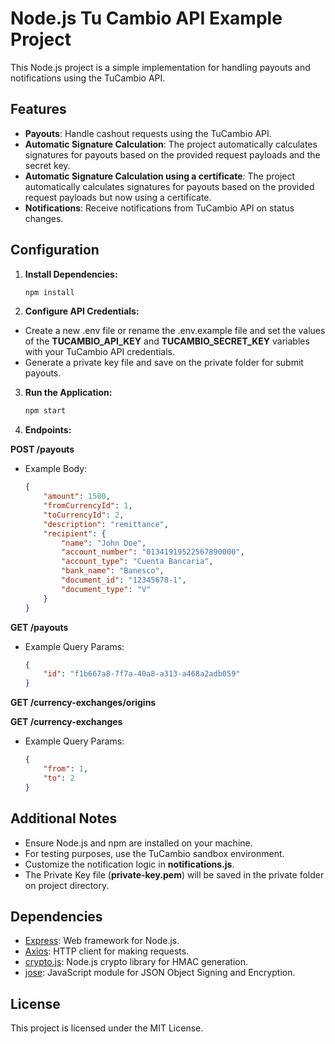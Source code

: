 # Node.js Tu Cambio API Example Project

This Node.js project is a simple implementation for handling payouts and notifications using the TuCambio API.

## Features

- **Payouts**: Handle cashout requests using the TuCambio API.
- **Automatic Signature Calculation**: The project automatically calculates signatures for payouts based on the provided request payloads and the secret key.
- **Automatic Signature Calculation using a certificate**: The project automatically calculates signatures for payouts based on the provided request payloads but now using a certificate.
- **Notifications**: Receive notifications from TuCambio API on status changes.

## Configuration

1. **Install Dependencies:**
   ```bash
   npm install
   ```

2. **Configure API Credentials:**

* Create a new .env file or rename the .env.example file and set the values of the **TUCAMBIO_API_KEY** and **TUCAMBIO_SECRET_KEY** variables with your TuCambio API credentials.
* Generate a private key file and save on the private folder for submit payouts.

3. **Run the Application:**

   ```bash
   npm start
   ```

3. **Endpoints:**

**POST /payouts**
- Example Body:

    ```json
    {
        "amount": 1500,
        "fromCurrencyId": 1,
        "toCurrencyId": 2,
        "description": "remittance",
        "recipient": {
            "name": "John Doe",
            "account_number": "01341919522567890000",
            "account_type": "Cuenta Bancaria",
            "bank_name": "Banesco",
            "document_id": "12345678-1",
            "document_type": "V"
        }
    }
    ```

**GET /payouts**
- Example Query Params:
    ```json
    {
        "id": "f1b667a8-7f7a-40a8-a313-a468a2adb059"
    }
    ```

**GET /currency-exchanges/origins**

**GET /currency-exchanges**
- Example Query Params:
    ```json
    {
        "from": 1,
        "to": 2
    }
    ```

## Additional Notes
* Ensure Node.js and npm are installed on your machine.
* For testing purposes, use the TuCambio sandbox environment.
* Customize the notification logic in **notifications.js**.
* The Private Key file (**private-key.pem**) will be saved in the private folder on project directory.

## Dependencies
* [Express](https://expressjs.com/): Web framework for Node.js.
* [Axios](https://axios-http.com/): HTTP client for making requests.
* [crypto.js](https://cryptojs.gitbook.io/docs): Node.js crypto library for HMAC generation.
* [jose](https://www.npmjs.com/package/jose): JavaScript module for JSON Object Signing and Encryption.

## License
This project is licensed under the MIT License.